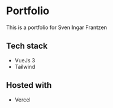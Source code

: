 # Portfolio

This is a portfolio for Sven Ingar Frantzen

## Tech stack

-   VueJs 3
-   Tailwind
## Hosted with

-   Vercel
